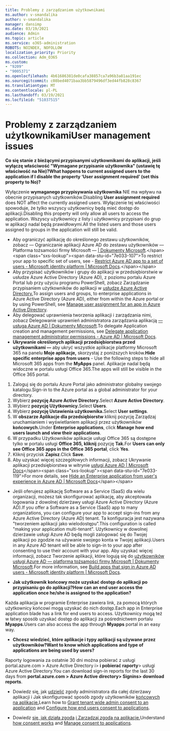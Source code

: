 ```yaml
---
title: Problemy z zarządzaniem użytkownikami
ms.author: v-smandalika
author: v-smandalika
manager: dansimp
ms.date: 03/19/2021
audience: Admin
ms.topic: article
ms.service: o365-administration
ROBOTS: NOINDEX, NOFOLLOW
localization_priority: Priority
ms.collection: Adm_O365
ms.custom:
- "9209"
- "9005371"
ms.openlocfilehash: 4b61686381de0cafa38857ca7a96b3a81aa191ec
ms.sourcegitcommit: c08bed4071baa3bb5879496df3ed44fb828c8367
ms.translationtype: MT
ms.contentlocale: pl-PL
ms.lasthandoff: 03/19/2021
ms.locfileid: "51037515"
---
```

# <a name="user-management-issues"></a><span data-ttu-id="7e033-102">Problemy z zarządzaniem użytkownikami</span><span class="sxs-lookup"><span data-stu-id="7e033-102">User management issues</span></span>

<span data-ttu-id="7e033-103">**Co się stanie z bieżącymi przypisanymi użytkownikami do aplikacji, jeśli wyłączę właściwość "Wymagane przypisanie użytkownika" (ustawię tę właściwość na Nie)?**</span><span class="sxs-lookup"><span data-stu-id="7e033-103">**What happens to current assigned users to the application if I disable the property ‘User assignment required’ (set this property to No)?**</span></span>

<span data-ttu-id="7e033-104">Wyłączenie **wymaganego przypisywania użytkownika** NIE ma wpływu na obecnie przypisanych użytkowników.</span><span class="sxs-lookup"><span data-stu-id="7e033-104">Disabling **User assignment required** does NOT affect the currently assigned users.</span></span> <span data-ttu-id="7e033-105">Wyłączenie tej właściwości spowoduje, że tylko wszyscy użytkownicy będą mieć dostęp do aplikacji.</span><span class="sxs-lookup"><span data-stu-id="7e033-105">Disabling this property will only allow all users to access the application.</span></span> <span data-ttu-id="7e033-106">Wszyscy użytkownicy z listy i użytkownicy przypisani do grup w aplikacji nadal będą prawidłowymi.</span><span class="sxs-lookup"><span data-stu-id="7e033-106">All the listed users and those users assigned to groups in the application will still be valid.</span></span>

- <span data-ttu-id="7e033-107">Aby ograniczyć aplikację do określonego zestawu użytkowników, zobacz — Ograniczanie aplikacji Azure AD do zestawu użytkowników — Platforma tożsamości firmy Microsoft — [| Dokumenty Microsoft](https://docs.microsoft.com/azure/active-directory/develop/howto-restrict-your-app-to-a-set-of-users#:~:text=Select%20the%20application%20you%20want%2cand%20set%20it%20to%20Yes.).</span><span class="sxs-lookup"><span data-stu-id="7e033-107">To restrict your app to specific set of users, see - [Restrict Azure AD app to a set of users - Microsoft identity platform | Microsoft Docs](https://docs.microsoft.com/azure/active-directory/develop/howto-restrict-your-app-to-a-set-of-users#:~:text=Select%20the%20application%20you%20want%2cand%20set%20it%20to%20Yes.).</span></span>
- <span data-ttu-id="7e033-108">Aby przypisać użytkowników i grupy do aplikacji w przedsiębiorstwie w usłudze Azure Active Directory (Azure AD), z poziomu portalu Azure Portal lub przy użyciu programu PowerShell, zobacz Zarządzanie przypisaniem użytkowników do aplikacji w [usłudze Azure Active Directory.](https://docs.microsoft.com/azure/active-directory/manage-apps/assign-user-or-group-access-portal)</span><span class="sxs-lookup"><span data-stu-id="7e033-108">To assign users and groups, to enterprise applications in Azure Active Directory (Azure AD), either from within the Azure portal or by using PowerShell, see [Manage user assignment for an app in Azure Active Directory](https://docs.microsoft.com/azure/active-directory/manage-apps/assign-user-or-group-access-portal).</span></span>
- <span data-ttu-id="7e033-109">Aby delegować uprawnienia tworzenia aplikacji i zarządzania nimi, zobacz Delegowanie uprawnień administratora zarządzania aplikacją [— usługa Azure AD | Dokumenty Microsoft](https://docs.microsoft.com/azure/active-directory/roles/delegate-app-roles).</span><span class="sxs-lookup"><span data-stu-id="7e033-109">To delegate Application creation and management permissions, see [Delegate application management administrator permissions - Azure AD | Microsoft Docs](https://docs.microsoft.com/azure/active-directory/roles/delegate-app-roles).</span></span>
- <span data-ttu-id="7e033-110">**Ukrywanie określonych aplikacji przedsiębiorstwa przed użytkownikami —** aby ukryć wszystkie aplikacje platformy Microsoft 365 na panelu **Moje aplikacje,** skorzystaj z poniższych kroków.</span><span class="sxs-lookup"><span data-stu-id="7e033-110">**Hide specific enterprise apps from users** - Use the following steps to hide all Microsoft 365 apps from the **MyApps** panel.</span></span> <span data-ttu-id="7e033-111">Aplikacje nadal będą widoczne w portalu usługi Office 365.</span><span class="sxs-lookup"><span data-stu-id="7e033-111">The apps will still be visible in the Office 365 portal.</span></span>

 1. <span data-ttu-id="7e033-112">Zaloguj się do portalu Azure Portal jako administrator globalny swojego katalogu.</span><span class="sxs-lookup"><span data-stu-id="7e033-112">Sign-in to the Azure portal as a global administrator for your directory.</span></span> 
 2. <span data-ttu-id="7e033-113">Wybierz **pozycję Azure Active Directory.**</span><span class="sxs-lookup"><span data-stu-id="7e033-113">Select **Azure Active Directory**.</span></span> 
 3. <span data-ttu-id="7e033-114">Wybierz **pozycję Użytkownicy.**</span><span class="sxs-lookup"><span data-stu-id="7e033-114">Select **Users**.</span></span> 
 4. <span data-ttu-id="7e033-115">Wybierz **pozycję Ustawienia użytkownika.**</span><span class="sxs-lookup"><span data-stu-id="7e033-115">Select **User settings**.</span></span> 
 5. <span data-ttu-id="7e033-116">W **obszarze Aplikacje dla przedsiębiorstw** kliknij pozycję Zarządzaj uruchamianiem i wyświetlaniem aplikacji przez użytkowników **końcowych.**</span><span class="sxs-lookup"><span data-stu-id="7e033-116">Under **Enterprise applications**, click **Manage how end users launch and view their applications**.</span></span> 
 6. <span data-ttu-id="7e033-117">W przypadku Użytkowników aplikacje usługi Office 365 są dostępne tylko w portalu usługi **Office 365, kliknij** pozycję **Tak.**</span><span class="sxs-lookup"><span data-stu-id="7e033-117">For **Users can only see Office 365 apps in the Office 365 portal**, click **Yes**.</span></span> 
 7. <span data-ttu-id="7e033-118">Kliknij przycisk **Zapisz**.</span><span class="sxs-lookup"><span data-stu-id="7e033-118">Click **Save**.</span></span> 
 8. <span data-ttu-id="7e033-119">Aby uzyskać więcej szczegółowych informacji, zobacz Ukrywanie aplikacji przedsiębiorstwa w witrynie [usługi Azure AD | Microsoft Docs](https://docs.microsoft.com/azure/active-directory/manage-apps/hide-application-from-user-portal#:~:text=%20Hide%20an%20application%20from%20the%20end%20user,6%20Click%20Properties.%207%20Click%20Save.%20See%20More.)</span><span class="sxs-lookup"><span data-stu-id="7e033-119">For more details, see [Hide an Enterprise application from user's experience in Azure AD | Microsoft Docs](https://docs.microsoft.com/azure/active-directory/manage-apps/hide-application-from-user-portal#:~:text=%20Hide%20an%20application%20from%20the%20end%20user,6%20Click%20Properties.%207%20Click%20Save.%20See%20More.)</span></span>

- <span data-ttu-id="7e033-120">Jeśli oferujesz aplikację Software as a Service (SaaS) dla wielu organizacji, możesz tak skonfigurować aplikację, aby akceptowała logowania z dowolnej dzierżawy usługi Azure Active Directory (Azure AD).</span><span class="sxs-lookup"><span data-stu-id="7e033-120">If you offer a Software as a Service (SaaS) app to many organizations, you can configure your app to accept sign-ins from any Azure Active Directory (Azure AD) tenant.</span></span> <span data-ttu-id="7e033-121">Ta konfiguracja jest nazywana "tworzeniem aplikacji jako wielodostępu".</span><span class="sxs-lookup"><span data-stu-id="7e033-121">This configuration is called "making your application multi-tenant".</span></span> <span data-ttu-id="7e033-122">Użytkownicy w dowolnej dzierżawie usługi Azure AD będą mogli zalogować się do Twojej aplikacji po zgodzie na używanie swojego konta w Twojej aplikacji.</span><span class="sxs-lookup"><span data-stu-id="7e033-122">Users in any Azure AD tenant will be able to sign-in to your app after consenting to use their account with your app.</span></span> <span data-ttu-id="7e033-123">Aby uzyskać więcej informacji, zobacz Tworzenie aplikacji, które logują się do [użytkowników usługi Azure AD — platforma tożsamości firmy Microsoft | Dokumenty Microsoft](https://docs.microsoft.com/azure/active-directory/develop/howto-convert-app-to-be-multi-tenant).</span><span class="sxs-lookup"><span data-stu-id="7e033-123">For more information, see [Build apps that sign in Azure AD users - Microsoft identity platform | Microsoft Docs](https://docs.microsoft.com/azure/active-directory/develop/howto-convert-app-to-be-multi-tenant).</span></span>

- <span data-ttu-id="7e033-124">**Jak użytkownik końcowy może uzyskać dostęp do aplikacji po przypisaniu go do aplikacji?**</span><span class="sxs-lookup"><span data-stu-id="7e033-124">**How can an end user access the application once he/she is assigned to the application?**</span></span>

<span data-ttu-id="7e033-125">Każda aplikacja w programie Enterprise zawiera link, za pomocą których użytkownicy końcowi mogą uzyskać do nich dostęp.</span><span class="sxs-lookup"><span data-stu-id="7e033-125">Each app in Enterprise application blade has a link for end users to access.</span></span> <span data-ttu-id="7e033-126">Użytkownicy mogą też w łatwy sposób uzyskać dostęp do aplikacji za pośrednictwem portalu **Myapps.**</span><span class="sxs-lookup"><span data-stu-id="7e033-126">Users can also access the app through **Myapps** portal in an easy way.</span></span>

- <span data-ttu-id="7e033-127">**Chcesz wiedzieć, które aplikacje i typy aplikacji są używane przez użytkowników?**</span><span class="sxs-lookup"><span data-stu-id="7e033-127">**Want to know which applications and type of applications are being used by users?**</span></span>

<span data-ttu-id="7e033-128">Raporty logowania za ostatnie 30 dni można pobierać z usługi portal.azure.com > Azure Active Directory i> **i pobierać raporty**> usługi Azure Active Directory.</span><span class="sxs-lookup"><span data-stu-id="7e033-128">You can download sign-in reports for the last 30 days from **portal.azure.com > Azure Active directory> Signins> download reports**.</span></span>

- <span data-ttu-id="7e033-129">Dowiedz się, jak [udzielić](https://docs.microsoft.com/azure/active-directory/manage-apps/grant-admin-consent) zgody administratora dla całej dzierżawy aplikacji i Jak skonfigurować sposób zgody użytkowników [końcowych na aplikacje.](https://docs.microsoft.com/azure/active-directory/manage-apps/configure-user-consent)</span><span class="sxs-lookup"><span data-stu-id="7e033-129">Learn how to [Grant tenant wide admin consent to an application](https://docs.microsoft.com/azure/active-directory/manage-apps/grant-admin-consent) and [Configure how end users consent to applications](https://docs.microsoft.com/azure/active-directory/manage-apps/configure-user-consent).</span></span>

- <span data-ttu-id="7e033-130">Dowiedz [się, jak działa zgoda](https://docs.microsoft.com/azure/active-directory/develop/v2-permissions-and-consent) [i Zarządzaj zgodą na aplikacje.](https://docs.microsoft.com/azure/active-directory/manage-apps/manage-consent-requests)</span><span class="sxs-lookup"><span data-stu-id="7e033-130">Understand [how consent works](https://docs.microsoft.com/azure/active-directory/develop/v2-permissions-and-consent) and [Manage consent to applications](https://docs.microsoft.com/azure/active-directory/manage-apps/manage-consent-requests).</span></span>


